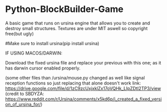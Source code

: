 # Python-BlockBuilder-Game
A basic game that runs on ursina engine that allows you to create and destroy small structures.
Textures are under MIT aswell so copyright free(but ugly)


#Make sure to install ursina(pip install ursina)


IF USING MACOS/DARWIN:

Download the fixed ursina file and replace your previous with this one; as it has darwin cursor enabled properly.

(some other files than /ursina/mouse.py changed as well like signal reception functions so just replacing that alone doesn't work
link: https://drive.google.com/file/d/1zC9zcUxjxklZx17oVQHk_LIpZDtI2TP3/view
(credit to SBDYZA: https://www.reddit.com/r/Ursina/comments/x5kd6p/i_created_a_fixed_version_of_ursina_for/)


